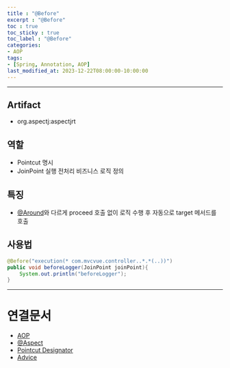```yaml
---
title : "@Before"
excerpt : "@Before"
toc : true
toc_sticky : true
toc_label : "@Before"
categories:
- AOP
tags:
- [Spring, Annotation, AOP]
last_modified_at: 2023-12-22T08:00:00-10:00:00
---
```

  
---
  
## Artifact
- org.aspectj:aspectjrt
  
## 역할
- Pointcut 명시
- JoinPoint 실행 전처리 비즈니스 로직 정의
  
## 특징
- [@Around](../../aop/aop-@Around)와 다르게 proceed 호출 없이 로직 수행 후 자동으로 target 메서드를 호출
  
## 사용법
  
```java
@Before("execution(* com.mvcvue.controller..*.*(..))")  
public void beforeLogger(JoinPoint joinPoint){  
    System.out.println("beforeLogger");  
}
```

---
  
# 연결문서
- [AOP](../../spring/spring-AOP)
- [@Aspect](../../aop/aop-@Aspect)
- [Pointcut Designator](../../spring/spring-Pointcut-Designator)
- [Advice](../../spring/spring-Advice)